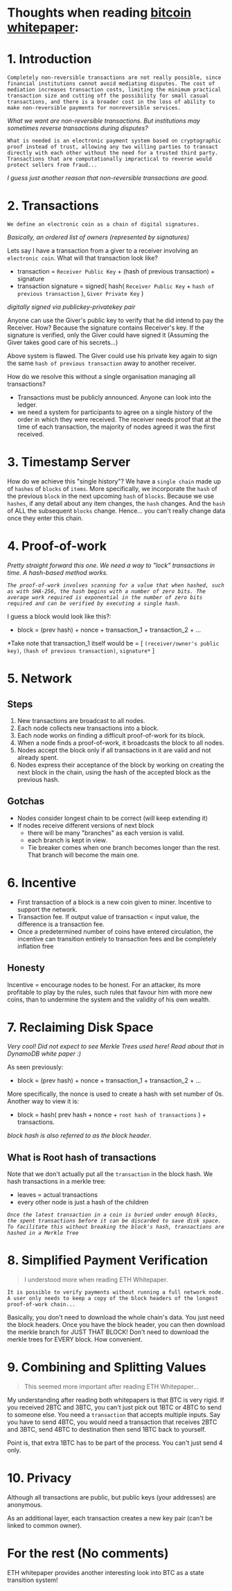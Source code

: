 # Thoughts when reading [bitcoin whitepaper](https://bitcoin.org/bitcoin.pdf):

# 1. Introduction
`Completely non-reversible transactions are not really possible, since financial institutions cannot
avoid mediating disputes. The cost of mediation increases transaction costs, limiting the
minimum practical transaction size and cutting off the possibility for small casual transactions,
and there is a broader cost in the loss of ability to make non-reversible payments for nonreversible services.`

*What we want are non-reversible transactions. But institutions may sometimes reverse transactions during disputes?*

`What is needed is an electronic payment system based on cryptographic proof instead of trust,
allowing any two willing parties to transact directly with each other without the need for a trusted
third party. Transactions that are computationally impractical to reverse would protect sellers
from fraud...`

*I guess just another reason that non-reversible transactions are good.*


# 2. Transactions
`We define an electronic coin as a chain of digital signatures.`

*Basically, an ordered list of owners (represented by signatures)*

Lets say I have a transaction from a giver to a receiver involving an `electronic coin`. What will that transaction look like?

- transaction = `Receiver Public Key` + (hash of previous transaction) + signature
- transaction signature = signed( hash( `Receiver Public Key` + `hash of previous transaction` ), `Giver Private Key` )

*digitally signed via publickey-privatekey pair*

Anyone can use the Giver's public key to verify that he did intend to pay the Receiver. How? Because the signature contains Receiver's key. If the signature is verified, only the Giver could have signed it (Assuming the Giver takes good care of his secrets...)

Above system is flawed. The Giver could use his private key again to sign the same `hash of previous transaction` away to another receiver.

How do we resolve this without a single organisation managing all transactions?
- Transactions must be publicly announced. Anyone can look into the ledger.
- we need a system for participants to agree on a single history of the order in which they were received. The receiver needs proof that at the time of each transaction, the majority of nodes agreed it was the first received.

# 3. Timestamp Server
How do we achieve this "single history"? We have a `single chain` made up of `hashes` of `blocks` of `items`. More specifically, we incorporate the `hash` of the previous `block` in the next upcoming `hash` of `blocks`. Because we use `hashes`, if any detail about any item changes, the `hash` changes. And the `hash` of ALL the subsequent `blocks` change. Hence... you can't really change data once they enter this chain.


# 4. Proof-of-work
*Pretty straight forward this one. We need a way to "lock" transactions in time. A hash-based method works.*

*`The proof-of-work involves scanning for a value that when hashed, such as with SHA-256, the
hash begins with a number of zero bits. The average work required is exponential in the number
of zero bits required and can be verified by executing a single hash.`*

I guess a block would look like this?:
- block = (prev hash) + nonce + transaction_1 + transaction_2 + ...

*Take note that transaction_1 itself would be = [ `(receiver/owner's public key)`, `(hash of previous transaction)`, `signature*` ]


# 5. Network

## Steps
1. New transactions are broadcast to all nodes.
2. Each node collects new transactions into a block.
3. Each node works on finding a difficult proof-of-work for its block.
4. When a node finds a proof-of-work, it broadcasts the block to all nodes.
5. Nodes accept the block only if all transactions in it are valid and not already spent.
6. Nodes express their acceptance of the block by working on creating the next block in the chain, using the hash of the accepted block as the previous hash.

## Gotchas
- Nodes consider longest chain to be correct (will keep extending it)
- If nodes receive different versions of next block
  - there will be many "branches" as each version is valid.
  - each branch is kept in view.
  - Tie breaker comes when one branch becomes longer than the rest. That branch will become the main one.

# 6. Incentive
- First transaction of a block is a new coin given to miner. Incentive to support the network.
- Transaction fee. If output value of transaction < input value, the difference is a transaction fee.
- Once a predetermined number of coins have entered circulation, the incentive can transition entirely to transaction fees and be completely inflation free

## Honesty
Incentive = encourage nodes to be honest. For an attacker, its more profitable to play by the rules, such rules that favour him with more new coins, than to undermine the system and the validity of his own wealth.

# 7. Reclaiming Disk Space
*Very cool! Did not expect to see Merkle Trees used here! Read about that in DynamoDB white paper :)*

As seen previously:
- block = (prev hash) + nonce + transaction_1 + transaction_2 + ...

More specifically, the nonce is used to create a hash with set number of 0s. Another way to view it is:
- block = hash( prev hash + nonce + `root hash of transactions` ) + transactions.

*block hash is also referred to as the block header*.

## What is Root hash of transactions
Note that we don't actually put all the `transaction` in the block hash. We hash transactions in a merkle tree:
- leaves = actual transactions
- every other node is just a hash of the children

*`Once the latest transaction in a coin is buried under enough blocks, the spent transactions before it can be discarded to save disk space. To facilitate this without breaking the block's hash, transactions are hashed in a Merkle Tree`*


# 8. Simplified Payment Verification
> I understood more when reading ETH Whitepaper.

`It is possible to verify payments without running a full network node. A user only needs to keep a copy of the block headers of the longest proof-of-work chain...`

Basically, you don't need to download the whole chain's data. You just need the block headers. Once you have the block header, you can then download the merkle branch for JUST THAT BLOCK! Don't need to download the merkle trees for EVERY block. How convenient.


# 9. Combining and Splitting Values
> This seemed more important after reading ETH Whitepaper...

My understanding after reading both whitepapers is that BTC is very rigid. If you received 2BTC and 3BTC, you can't just pick out 1BTC or 4BTC to send to someone else. You need a `transaction` that accepts multiple inputs. Say you have to send 4BTC, you would need a transaction that receives 2BTC and 3BTC, send 4BTC to destination then send 1BTC back to yourself.

Point is, that extra 1BTC has to be part of the process. You can't just send 4 only.

# 10. Privacy
Although all transactions are public, but public keys (your addresses) are anonymous.

As an additional layer, each transaction creates a new key pair (can't be linked to common owner).

# For the rest (No comments)
ETH whitepaper provides another interesting look into BTC as a state transition system!
